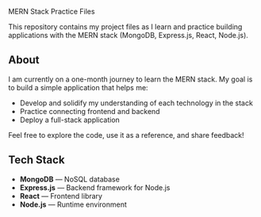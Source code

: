 MERN Stack Practice Files

This repository contains my project files as I learn and practice building applications with the MERN stack (MongoDB, Express.js, React, Node.js).

## About

I am currently on a one-month journey to learn the MERN stack. My goal is to build a simple application that helps me:

- Develop and solidify my understanding of each technology in the stack
- Practice connecting frontend and backend
- Deploy a full-stack application

Feel free to explore the code, use it as a reference, and share feedback!

## Tech Stack

- **MongoDB** — NoSQL database
- **Express.js** — Backend framework for Node.js
- **React** — Frontend library
- **Node.js** — Runtime environment


